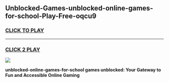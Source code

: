 
## Unblocked-Games-unblocked-online-games-for-school-Play-Free-oqcu9
<h3>
<a href="https://premium76.site?title=unblocked-online-games-for-school&ref=21A">CLICK TO PLAY</a></h3>
<hr>

<h3>
<a href="https://premium76.site?title=unblocked-online-games-for-school&ref=21A">CLICK 2 PLAY</a>
  
</h3>

<a href="https://premium76.site?title=unblocked-online-games-for-school&ref=21A"><img src="https://clearcache.store/games.png"></a>


**unblocked-online-games-for-school games unblocked: Your Gateway to Fun and Accessible Online Gaming**
